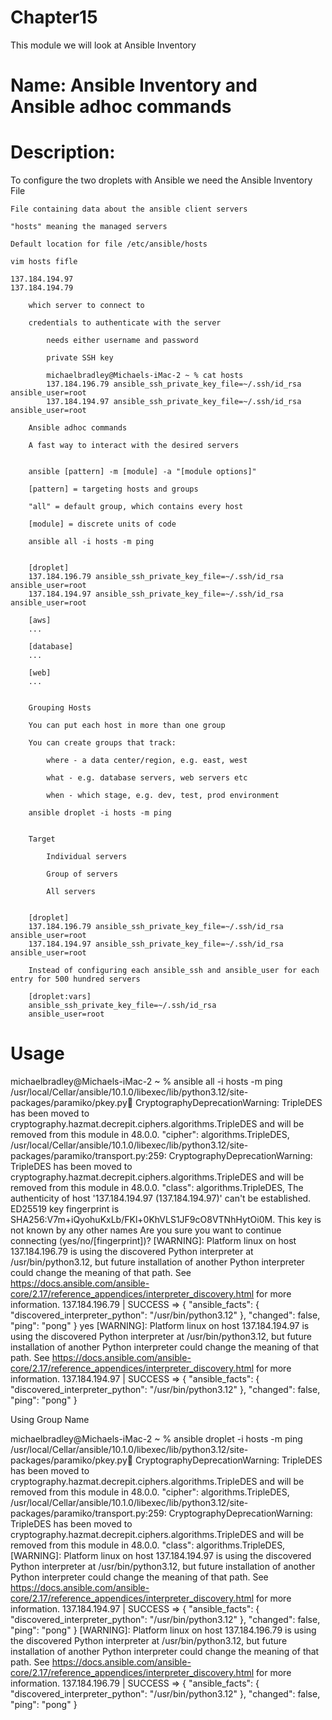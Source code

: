 # Chapter15
This module we will look at Ansible Inventory

# Name: Ansible Inventory and Ansible adhoc commands

# Description: 

To configure the two droplets with Ansible we need the Ansible Inventory File

    File containing data about the ansible client servers

    "hosts" meaning the managed servers

    Default location for file /etc/ansible/hosts

    vim hosts fifle

    137.184.194.97
    137.184.194.79

        which server to connect to

        credentials to authenticate with the server

            needs either username and password

            private SSH key

            michaelbradley@Michaels-iMac-2 ~ % cat hosts
            137.184.196.79 ansible_ssh_private_key_file=~/.ssh/id_rsa ansible_user=root
            137.184.194.97 ansible_ssh_private_key_file=~/.ssh/id_rsa ansible_user=root

        Ansible adhoc commands

        A fast way to interact with the desired servers


        ansible [pattern] -m [module] -a "[module options]"

        [pattern] = targeting hosts and groups

        "all" = default group, which contains every host

        [module] = discrete units of code

        ansible all -i hosts -m ping


        [droplet]
        137.184.196.79 ansible_ssh_private_key_file=~/.ssh/id_rsa ansible_user=root
        137.184.194.97 ansible_ssh_private_key_file=~/.ssh/id_rsa ansible_user=root

        [aws]
        ...

        [database]
        ...
        
        [web]
        ...


        Grouping Hosts

        You can put each host in more than one group

        You can create groups that track:

            where - a data center/region, e.g. east, west

            what - e.g. database servers, web servers etc

            when - which stage, e.g. dev, test, prod environment

        ansible droplet -i hosts -m ping


        Target

            Individual servers

            Group of servers

            All servers


        [droplet]
        137.184.196.79 ansible_ssh_private_key_file=~/.ssh/id_rsa ansible_user=root
        137.184.194.97 ansible_ssh_private_key_file=~/.ssh/id_rsa ansible_user=root

        Instead of configuring each ansible_ssh and ansible_user for each entry for 500 hundred servers

        [droplet:vars]
        ansible_ssh_private_key_file=~/.ssh/id_rsa
        ansible_user=root











# Usage


   michaelbradley@Michaels-iMac-2 ~ % ansible all -i hosts -m ping
/usr/local/Cellar/ansible/10.1.0/libexec/lib/python3.12/site-packages/paramiko/pkey.py:100: CryptographyDeprecationWarning: TripleDES has been moved to cryptography.hazmat.decrepit.ciphers.algorithms.TripleDES and will be removed from this module in 48.0.0.
  "cipher": algorithms.TripleDES,
/usr/local/Cellar/ansible/10.1.0/libexec/lib/python3.12/site-packages/paramiko/transport.py:259: CryptographyDeprecationWarning: TripleDES has been moved to cryptography.hazmat.decrepit.ciphers.algorithms.TripleDES and will be removed from this module in 48.0.0.
  "class": algorithms.TripleDES,
The authenticity of host '137.184.194.97 (137.184.194.97)' can't be established.
ED25519 key fingerprint is SHA256:V7m+iQyohuKxLb/FKl+0KhVLS1JF9cO8VTNhHytOi0M.
This key is not known by any other names
Are you sure you want to continue connecting (yes/no/[fingerprint])? [WARNING]: Platform linux on host 137.184.196.79 is using the discovered Python interpreter at /usr/bin/python3.12, but future installation of another Python interpreter could change
the meaning of that path. See https://docs.ansible.com/ansible-core/2.17/reference_appendices/interpreter_discovery.html for more information.
137.184.196.79 | SUCCESS => {
    "ansible_facts": {
        "discovered_interpreter_python": "/usr/bin/python3.12"
    },
    "changed": false,
    "ping": "pong"
}
yes
[WARNING]: Platform linux on host 137.184.194.97 is using the discovered Python interpreter at /usr/bin/python3.12, but future installation of another Python interpreter could change
the meaning of that path. See https://docs.ansible.com/ansible-core/2.17/reference_appendices/interpreter_discovery.html for more information.
137.184.194.97 | SUCCESS => {
    "ansible_facts": {
        "discovered_interpreter_python": "/usr/bin/python3.12"
    },
    "changed": false,
    "ping": "pong"
}


Using Group Name

michaelbradley@Michaels-iMac-2 ~ % ansible droplet -i hosts -m ping
/usr/local/Cellar/ansible/10.1.0/libexec/lib/python3.12/site-packages/paramiko/pkey.py:100: CryptographyDeprecationWarning: TripleDES has been moved to cryptography.hazmat.decrepit.ciphers.algorithms.TripleDES and will be removed from this module in 48.0.0.
  "cipher": algorithms.TripleDES,
/usr/local/Cellar/ansible/10.1.0/libexec/lib/python3.12/site-packages/paramiko/transport.py:259: CryptographyDeprecationWarning: TripleDES has been moved to cryptography.hazmat.decrepit.ciphers.algorithms.TripleDES and will be removed from this module in 48.0.0.
  "class": algorithms.TripleDES,
[WARNING]: Platform linux on host 137.184.194.97 is using the discovered Python interpreter at /usr/bin/python3.12, but future installation of another Python interpreter could change
the meaning of that path. See https://docs.ansible.com/ansible-core/2.17/reference_appendices/interpreter_discovery.html for more information.
137.184.194.97 | SUCCESS => {
    "ansible_facts": {
        "discovered_interpreter_python": "/usr/bin/python3.12"
    },
    "changed": false,
    "ping": "pong"
}
[WARNING]: Platform linux on host 137.184.196.79 is using the discovered Python interpreter at /usr/bin/python3.12, but future installation of another Python interpreter could change
the meaning of that path. See https://docs.ansible.com/ansible-core/2.17/reference_appendices/interpreter_discovery.html for more information.
137.184.196.79 | SUCCESS => {
    "ansible_facts": {
        "discovered_interpreter_python": "/usr/bin/python3.12"
    },
    "changed": false,
    "ping": "pong"
}

 